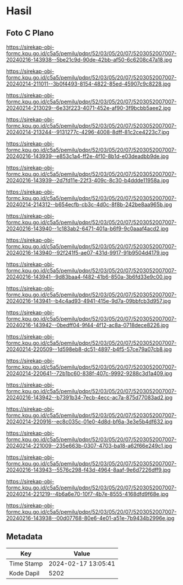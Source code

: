 # Hasil

## Foto C Plano

https://sirekap-obj-formc.kpu.go.id/c5a5/pemilu/pdpr/52/03/05/20/07/5203052007007-20240216-143938--5be21c9d-90de-42bb-af50-6c6208c47a18.jpg

https://sirekap-obj-formc.kpu.go.id/c5a5/pemilu/pdpr/52/03/05/20/07/5203052007007-20240214-211011--3b0f4493-8154-4822-85ed-45907c9c8228.jpg

https://sirekap-obj-formc.kpu.go.id/c5a5/pemilu/pdpr/52/03/05/20/07/5203052007007-20240214-213029--6e33f223-4071-452e-af90-3f9bcbb5aee2.jpg

https://sirekap-obj-formc.kpu.go.id/c5a5/pemilu/pdpr/52/03/05/20/07/5203052007007-20240214-213244--9131277c-4296-4008-8dff-81c2ce4223c7.jpg

https://sirekap-obj-formc.kpu.go.id/c5a5/pemilu/pdpr/52/03/05/20/07/5203052007007-20240216-143939--e853c1a4-ff2e-4f10-8b1d-e03deadbb9de.jpg

https://sirekap-obj-formc.kpu.go.id/c5a5/pemilu/pdpr/52/03/05/20/07/5203052007007-20240216-143939--2d7fd11e-22f3-409c-8c30-b4ddde11958a.jpg

https://sirekap-obj-formc.kpu.go.id/c5a5/pemilu/pdpr/52/03/05/20/07/5203052007007-20240214-214312--b654ecfb-cb3c-4d0c-8f8b-242be8aa965b.jpg

https://sirekap-obj-formc.kpu.go.id/c5a5/pemilu/pdpr/52/03/05/20/07/5203052007007-20240216-143940--1c183ab2-6471-401a-b6f9-9c0aaaf4acd2.jpg

https://sirekap-obj-formc.kpu.go.id/c5a5/pemilu/pdpr/52/03/05/20/07/5203052007007-20240216-143940--92f241f5-ae07-431d-9917-91b9504d4179.jpg

https://sirekap-obj-formc.kpu.go.id/c5a5/pemilu/pdpr/52/03/05/20/07/5203052007007-20240216-143941--9d83baa4-f482-41b6-850a-3b6fd33e9c00.jpg

https://sirekap-obj-formc.kpu.go.id/c5a5/pemilu/pdpr/52/03/05/20/07/5203052007007-20240216-143941--b4c4ad93-4941-415e-9d7a-09bbfcb3d957.jpg

https://sirekap-obj-formc.kpu.go.id/c5a5/pemilu/pdpr/52/03/05/20/07/5203052007007-20240216-143942--0bedff04-9f44-4f12-ac8a-0718dece8226.jpg

https://sirekap-obj-formc.kpu.go.id/c5a5/pemilu/pdpr/52/03/05/20/07/5203052007007-20240214-220509--1d598eb8-dc51-4897-b4f5-57ce79a07cb8.jpg

https://sirekap-obj-formc.kpu.go.id/c5a5/pemilu/pdpr/52/03/05/20/07/5203052007007-20240214-220641--72b1bc60-838f-407c-9992-9288c3d1a409.jpg

https://sirekap-obj-formc.kpu.go.id/c5a5/pemilu/pdpr/52/03/05/20/07/5203052007007-20240216-143942--b7391b34-7ecb-4ecc-ac7a-875d77083ad2.jpg

https://sirekap-obj-formc.kpu.go.id/c5a5/pemilu/pdpr/52/03/05/20/07/5203052007007-20240214-220916--ec8c035c-01e0-4d8d-bf6a-3e3e5b4df632.jpg

https://sirekap-obj-formc.kpu.go.id/c5a5/pemilu/pdpr/52/03/05/20/07/5203052007007-20240214-221009--235e663b-0307-4703-ba18-a62f66e249c1.jpg

https://sirekap-obj-formc.kpu.go.id/c5a5/pemilu/pdpr/52/03/05/20/07/5203052007007-20240216-143943--5576c298-f43d-4964-8aaf-9e6d7226dff9.jpg

https://sirekap-obj-formc.kpu.go.id/c5a5/pemilu/pdpr/52/03/05/20/07/5203052007007-20240214-221219--4b6a6e70-10f7-4b7e-8555-4168dfd9f68e.jpg

https://sirekap-obj-formc.kpu.go.id/c5a5/pemilu/pdpr/52/03/05/20/07/5203052007007-20240216-143938--00d07768-80e6-4e01-a51e-7b9434b2996e.jpg


## Metadata

| Key        | Value               |
| ---------- | ------------------- |
| Time Stamp | 2024-02-17 13:05:41 |
| Kode Dapil | 5202                |



